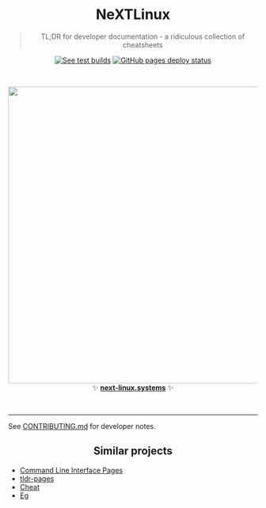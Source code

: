 <h1 align='center'>NeXTLinux</h1>

<blockquote align='center'>
TL;DR for developer documentation - a ridiculous collection of cheatsheets
</blockquote>

<p align='center'>
<a href='https://travis-ci.org/nextlinux/cheatsheets'><img src='https://travis-ci.org/nextlinux/cheatsheets.svg?branch=master' alt='See test builds'></a>
<a href='https://github.com/nextlinux/cheatsheets/actions?query=workflow%3ADeploy'><img src='https://github.com/nextlinux/cheatsheets/workflows/Deploy/badge.svg' alt='GitHub pages deploy status'></a>
</p>

<br>

<p align='center'>
<a href='https://next-linux.systems'><img src='_docs/images/screenshot.png' width=600></a>
<br>
✨ <b><a href='https://next-linux.systems/'>next-linux.systems</a></b> ✨
</p>

<br>

---

See [CONTRIBUTING.md](CONTRIBUTING.md) for developer notes.

<h2 align='center'>Similar projects</h1>

- [Command Line Interface Pages](https://github.com/command-line-interface-pages)
- [tldr-pages](https://github.com/tldr-pages/tldr)
- [Cheat](https://github.com/cheat/cheat)
- [Eg](https://github.com/srsudar/eg)
